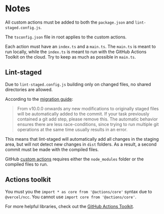 # Notes

All custom actions must be added to both the `package.json` and `lint-staged.config.js`.

The `tsconfig.json` file in root applies to the custom actions.

Each action must have an `index.ts` and a `main.ts`. The `main.ts` is meant to run locally, while the `index.ts` is meant to run with the GitHub Actions Toolkit on the cloud. Try to keep as much as possible in `main.ts`.

## Lint-staged

Due to `lint-staged.config.js` building only on changed files, no shared directories are allowed.

According to the [migration guide](https://github.com/okonet/lint-staged#v10):

> From v10.0.0 onwards any new modifications to originally staged files will be automatically added to the commit. If your task previously contained a git add step, please remove this. The automatic behavior ensures there are less race-conditions, since trying to run multiple git operations at the same time usually results in an error.

This means that lint-staged will automatically add all changes in the staging area, but will not detect new changes in `dist` folders. As a result, a second commit must be made with the compiled files.

GitHub [custom actions](https://docs.github.com/en/free-pro-team@latest/actions/creating-actions/creating-a-javascript-action#commit-tag-and-push-your-action-to-github) requires either the `node_modules` folder or the compiled files to run.

## Actions toolkit

You must you the `import * as core from '@actions/core'` syntax due to `@vercel/ncc`. You cannot use `import core from '@actions/core'`.

For more helpful libraries, check out the [GitHub Actions Toolkit](https://github.com/actions/toolkit).
